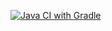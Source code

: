 [![Java CI with Gradle](https://github.com/Dimriu/BDD/actions/workflows/gradle.yml/badge.svg)](https://github.com/Dimriu/BDD/actions/workflows/gradle.yml)
